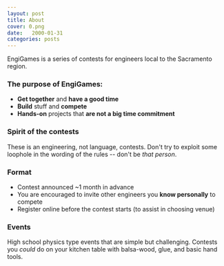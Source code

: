 ```yaml
---
layout: post
title: About
cover: 0.png
date:   2000-01-31
categories: posts
---
```


EngiGames is a series of contests for engineers local to the Sacramento region.

### The purpose of EngiGames:

 - **Get together** and **have a good time**
 - **Build** stuff and **compete**
 - **Hands-on** projects that **are not a big time commitment**

### Spirit of the contests

These is an engineering, not language, contests. Don't try to exploit some loophole in the wording of the rules -- don't be *that person*.

### Format

 - Contest announced ~1 month in advance
 - You are encouraged to invite other engineers you **know personally** to compete
 - Register online before the contest starts (to assist in choosing venue)

### Events

High school physics type events that are simple but challenging. Contests you *could* do on your kitchen table with balsa-wood, glue, and basic hand tools.
